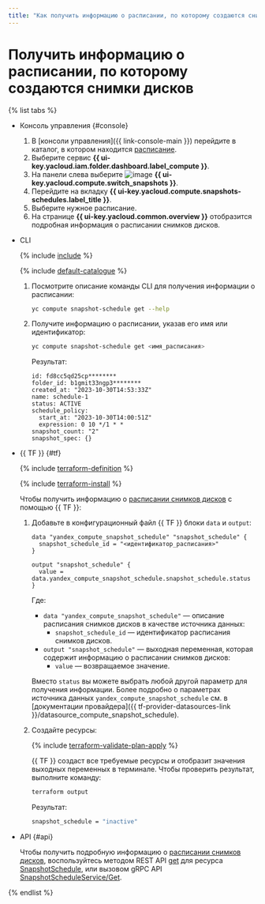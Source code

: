 ```yaml
---
title: "Как получить информацию о расписании, по которому создаются снимки дисков в {{ compute-full-name }}"
---
```


# Получить информацию о расписании, по которому создаются снимки дисков

{% list tabs %}

- Консоль управления {#console}

  1. В [консоли управления]({{ link-console-main }}) перейдите в каталог, в котором находится [расписание](../../concepts/snapshot-schedule.md).
  1. Выберите сервис **{{ ui-key.yacloud.iam.folder.dashboard.label_compute }}**.
  1. На панели слева выберите ![image](../../../_assets/console-icons/picture.svg) **{{ ui-key.yacloud.compute.switch_snapshots }}**.
  1. Перейдите на вкладку **{{ ui-key.yacloud.compute.snapshots-schedules.label_title }}**.
  1. Выберите нужное расписание.
  1. На странице **{{ ui-key.yacloud.common.overview }}** отобразится подробная информация о расписании снимков дисков.

- CLI

  {% include [include](../../../_includes/cli-install.md) %}

  {% include [default-catalogue](../../../_includes/default-catalogue.md) %}

  1. Посмотрите описание команды CLI для получения информации о расписании:

      ```bash
      yc compute snapshot-schedule get --help
      ```

  1. Получите информацию о расписании, указав его имя или идентификатор:

      ```bash
      yc compute snapshot-schedule get <имя_расписания>
      ```

      Результат:

      ```
      id: fd8cc5qd25cp********
      folder_id: b1gmit33ngp3********
      created_at: "2023-10-30T14:53:33Z"
      name: schedule-1
      status: ACTIVE
      schedule_policy:
        start_at: "2023-10-30T14:00:51Z"
        expression: 0 10 */1 * *
      snapshot_count: "2"
      snapshot_spec: {}
      ```

- {{ TF }} {#tf}

  {% include [terraform-definition](../../../_tutorials/_tutorials_includes/terraform-definition.md) %}

  {% include [terraform-install](../../../_includes/terraform-install.md) %}

  Чтобы получить информацию о [расписании снимков дисков](../../concepts/snapshot-schedule.md) с помощью {{ TF }}:

  1. Добавьте в конфигурационный файл {{ TF }} блоки `data` и `output`:

      ```hcl
      data "yandex_compute_snapshot_schedule" "snapshot_schedule" {
        snapshot_schedule_id = "<идентификатор_расписания>"
      }

      output "snapshot_schedule" {
        value = data.yandex_compute_snapshot_schedule.snapshot_schedule.status
      }
      ```

      Где:

      * `data "yandex_compute_snapshot_schedule"` — описание расписания снимков дисков в качестве источника данных:
        * `snapshot_schedule_id` — идентификатор расписания снимков дисков.
      * `output "snapshot_schedule"` — выходная переменная, которая содержит информацию о расписании снимков дисков:
        * `value` — возвращаемое значение.

      Вместо `status` вы можете выбрать любой другой параметр для получения информации. Более подробно о параметрах источника данных `yandex_compute_snapshot_schedule` см. в [документации провайдера]({{ tf-provider-datasources-link }}/datasource_compute_snapshot_schedule).

  1. Создайте ресурсы:

      {% include [terraform-validate-plan-apply](../../../_tutorials/_tutorials_includes/terraform-validate-plan-apply.md) %}

      {{ TF }} создаст все требуемые ресурсы и отобразит значения выходных переменных в терминале. Чтобы проверить результат, выполните команду:

      ```bash
      terraform output
      ```

      Результат:

      ```bash
      snapshot_schedule = "inactive"
      ```

- API {#api}

  Чтобы получить подробную информацию о [расписании снимков дисков](../../concepts/snapshot-schedule.md), воспользуйтесь методом REST API [get](../../api-ref/SnapshotSchedule/get.md) для ресурса [SnapshotSchedule](../../api-ref/SnapshotSchedule/index.md), или вызовом gRPC API [SnapshotScheduleService/Get](../../api-ref/grpc/snapshot_schedule_service.md#Get).

{% endlist %}